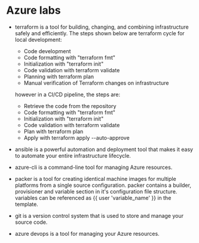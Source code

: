 # Azure labs
- terraform is a tool for building, changing, and combining infrastructure safely and efficiently.
  The steps shown below are terraform cycle for local development:
  - Code development
  - Code formatting with "terraform fmt"
  - Initialization with "terraform init"
  - Code validation with terraform validate
  - Planning with terraform plan
  - Manual verification of Terraform changes on infrastructure

  however in a CI/CD pipeline, the steps are:
  - Retrieve the code from the repository
  - Code formatting with "terraform fmt"
  - Initialization with "terraform init"
  - Code validation with terraform validate
  - Plan with terraform plan
  - Apply with terraform apply --auto-approve
  
- ansible is a powerful automation and deployment tool that makes it easy to automate your entire infrastructure  lifecycle.
  

- azure-cli is a command-line tool for managing Azure resources.
- packer is a tool for creating identical machine images for multiple platforms from a single source configuration.
  packer contains a builder, provisioner and variable section in it's configuration file structure.
  variables can be referenced as {{ user 'variable_name' }} in the template.
- git is a version control system that is used to store and manage your source code.
- azure devops is a tool for managing your Azure resources.

